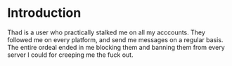 # Introduction

Thad is a user who practically stalked me on all my acccounts. They followed me on every platform, and send me messages 
on a regular basis. The entire ordeal ended in me blocking them and banning them from every server I could for creeping 
me the fuck out.

